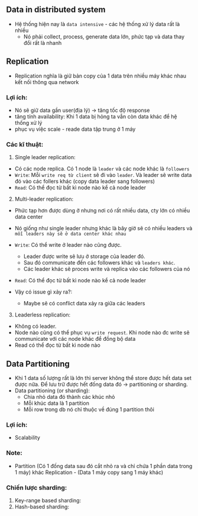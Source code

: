 ## Data in distributed system

- Hệ thống hiện nay là `data intensive` - các hệ thống xử lý data rất là nhiều
  - Nó phải collect, process, generate data lớn, phức tạp và data thay đổi rất là nhanh

## Replication

- Replication nghĩa là giữ bản copy của 1 data trên nhiều máy khác nhau kết nối thông qua network

### Lợi ích:

- Nó sẽ giữ data gần user(địa lý) -> tăng tốc độ response
- tăng tính availability: Khi 1 data bị hỏng ta vẫn còn data khác để hệ thống xử lý
- phục vụ việc scale - reade data tập trung ở 1 máy

### Các kĩ thuật:

1. Single leader replication:

- Có các node replica. Có 1 node là `leader` và các node khác là `followers`
- `Write`: Mỗi `write req từ client` sẽ đi vào `leader`. Và leader sẽ write data đó vào các follers khác (copy data leader sang followers)
- `Read`: Có thể đọc từ bất kì node nào kể cả node leader

2. Multi-leader replication:

- Phức tạp hơn được dùng ở nhưng nơi có rất nhiều data, cty lớn có nhiều data center
- Nó giống như single leader nhưng khác là bây giờ sẽ có nhiều leaders và `mỗi leaders này sẽ ở data center khác nhau`
- `Write`: Có thể write ở leader nào cũng được.

  - Leader được write sẽ lưu ở storage của leader đó.
  - Sau đó communicate đến các followers khác và `leaders khác`.
  - Các leader khác sẽ proces write và replica vào các followers của nó

- `Read`: Có thể đọc từ bất kì node nào kể cả node leader
- Vậy có issue gì xảy ra?:
  - Maybe sẽ có conflict data xảy ra giữa các leaders

3. Leaderless replication:

- Không có leader.
- Node nào cũng có thể phục vụ `write request`. Khi node nào đc write sẽ communicate với các node khác để đồng bộ data
- Read có thể đọc từ bất kì node nào

## Data Partitioning

- Khi 1 data số lượng rất là lớn thì server không thể store được hết data set được nữa. Để lưu trữ được hết đống data đó -> partitioning or sharding.
- Data partitioning (or sharding):
  - Chia nhỏ data đó thành các khúc nhỏ
  - Mỗi khúc data là 1 partition
  - Mỗi row trong db nó chỉ thuộc về đúng 1 partition thôi

### Lợi ích:

- Scalability

### Note:

- Partition (Có 1 đống data sau đó cắt nhỏ ra và chỉ chứa 1 phần data trong 1 máy) khác Replication - (Data 1 máy copy sang 1 máy khác)

### Chiến lược sharding:

1. Key-range based sharding:
2. Hash-based sharding:
